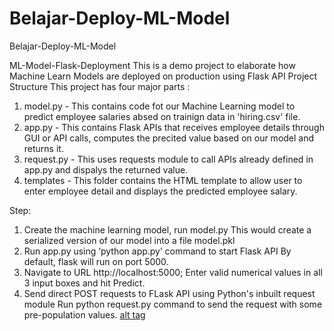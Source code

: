 # Belajar-Deploy-ML-Model
Belajar-Deploy-ML-Model

ML-Model-Flask-Deployment
This is a demo project to elaborate how Machine Learn Models are deployed on production using Flask API
Project Structure
This project has four major parts :
1. model.py - This contains code fot our Machine Learning model to predict employee salaries absed on trainign data in 'hiring.csv' file.
2. app.py - This contains Flask APIs that receives employee details through GUI or API calls, computes the precited value based on our model and returns it.
3. request.py - This uses requests module to call APIs already defined in app.py and dispalys the returned value.
4. templates - This folder contains the HTML template to allow user to enter employee detail and displays the predicted employee salary.

Step:
1. Create the machine learning model, run model.py
    This would create a serialized version of our model into a file model.pkl
2. Run app.py using ‘python app.py’ command to start Flask API
    By default, flask will run on port 5000.
3. Navigate to URL http://localhost:5000; Enter valid numerical values in all 3 input boxes     and hit Predict.
4. Send direct POST requests to FLask API using Python's inbuilt request module 
    Run python request.py command to send the request with some pre-population values.
    [alt tag](https://github.com/Fredfird/Belajar-Deploy-ML-Model/blob/master/postman.PNG)






